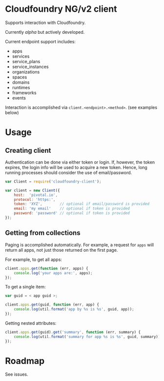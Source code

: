 # Cloudfoundry NG/v2 client

Supports interaction with Cloudfoundry.

Currently *alpha* but actively developed.

Current endpoint support includes:

* apps
* services
* service_plans
* service_instances
* organizations
* spaces
* domains
* runtimes
* frameworks
* events

Interaction is accomplished via `client.<endpoint>.<method>`. (see examples below)

# Usage

## Creating client

Authentication can be done via either token or login. If, however, the token
expires, the login info will be used to acquire a new token. Hence, long
running processes should consider the use of email/password.

```js
var Client = require('cloudfoundry-client');

var client = new Client({
    host:  'pivotal.io',
    protocol: 'https:',
    token: 'XYZ',        // optional if email/password is provided
    email: 'my email'    // optional if token is provided
    password: 'password' // optional if token is provided
});
```

## Getting from collections

Paging is accomplished automatically. For example, a request for `apps` will
return all apps, not just those returned on the first page.

For example, to get all apps:

```js
client.apps.get(function (err, apps) {
    console.log('your apps are:', apps);
});
```

To get a single item:

```js
var guid = < app guid >;

client.apps.get(guid, function (err, app) {
    console.log(util.format('app by %s is %s', guid, app));
});
```

Getting nested attributes:

```js
client.apps.get(guid).get('summary', function (err, summary) {
    console.log(util.format('summary for app %s is %s', guid, summary));
});
```

# Roadmap

See issues.
